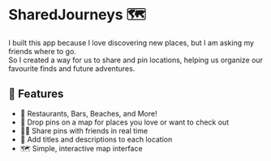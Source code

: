# SharedJourneys 🗺️

I built this app because I love discovering new places, but I am asking my friends where to go. </br>
So I created a way for us to share and pin locations, helping us organize our favourite finds and future adventures.
## 🌟 Features

- 🐾 Restaurants, Bars, Beaches, and More!
- 📍 Drop pins on a map for places you love or want to check out
- 👯‍♂️ Share pins with friends in real time
- 📝 Add titles and descriptions to each location
- 🗺️ Simple, interactive map interface

